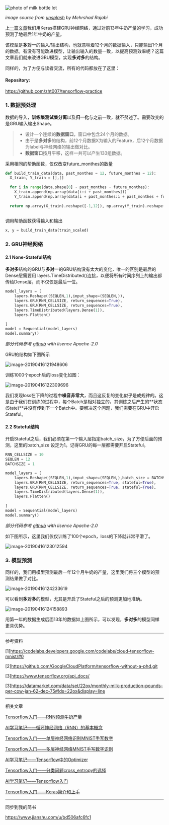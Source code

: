 ![photo of milk bottle lot](https://ws3.sinaimg.cn/large/006tNc79gy1g24pu1tcibj30rs0rs0vg.jpg)

*image source from [unsplash](https://images.unsplash.com/photo-1523473827533-2a64d0d36748?ixlib=rb-1.2.1&ixid=eyJhcHBfaWQiOjEyMDd9&auto=format&fit=crop&w=1100&q=80) by Mehrshad Rajabi*

[上一篇文章](https://steemit.com/cn-stem/@hongtao/tensorflow-rnn)我们用Keras搭建GRU神经网络，通过对前13年牛奶产量的学习，成功预测了地最后1年牛奶的产量。

该模型是**多对一**的输入/输出结构，也就意味着12个月的数据输入，只能输出1个月的数据。有没有可能改进模型，让输出输入的数量一致，以提高预测效率呢？这篇文章我们就来改进GRU模型，实现**多对多**的结构。

同样的，为了方便与读者交流，所有的代码都放在了这里：

#### Repository:

https://github.com/zht007/tensorflow-practice

### 1. 数据预处理

数据的导入，**训练集测试集分离**以及**归一化**与之前一致，就不赘述了。需要改变的是GRU输入输出Shape。

> - 设计一个连续的**数据窗口**，窗口中包含24个月的数据。
> - 由于是**多对多**的结构，前12个月数据X为输入的Feature，后12个月数据为label与神经网络的输出做对比。
> - **数据窗口**按月平移，这样一共可以产生133组数据。

采用相同的帮助函数，仅仅改变future_monthes的数量

```python
def build_train_data(data, past_monthes = 12, future_monthes = 12):
  X_train, Y_train = [],[]
  
  for i in range(data.shape[0] - past_monthes - future_monthes):
    X_train.append(np.array(data[i:i + past_monthes]))
    Y_train.append(np.array(data[i + past_monthes:i + past_monthes + future_monthes]))
    
  return np.array(X_train).reshape([-1,12]), np.array(Y_train).reshape([-1,12])
     
```

调用帮助函数获得输入和输出

```python
x, y = build_train_data(train_scaled)
```

### 2. GRU神经网络

#### 2.1 None-Stateful结构 

**多对多**结构的GRU与**多对一**的GRU结构没有太大的变化，唯一的区别是最后的Dense层需要用 layers.TimeDistributed()连接，以便将所有时间序列上的输出都传给Dense层，而不仅仅是最后一位。

```python
model_layers = [
    layers.Reshape((SEQLEN,1),input_shape=(SEQLEN,)),
    layers.GRU(RNN_CELLSIZE, return_sequences=True),
    layers.GRU(RNN_CELLSIZE, return_sequences=True),
    layers.TimeDistributed(layers.Dense(1)),
    layers.Flatten()
    
]
model = Sequential(model_layers)
model.summary()
```

*部分代码参考 [github](https://github.com/GoogleCloudPlatform/tensorflow-without-a-phd/blob/master/tensorflow-rnn-tutorial/00_Keras_RNN_predictions_playground.ipynb) with lisence Apache-2.0*

GRU的结构如下图所示

![image-20190416121948606](https://ws2.sinaimg.cn/large/006tNc79gy1g24ozcm9nmj30vm0g8tan.jpg)

训练1000个epoch后的loss变化如图：

![image-20190416122309696](https://ws2.sinaimg.cn/large/006tNc79gy1g24p2ts2p4j30my0hsgol.jpg)

我们发现loss在下降的过程中**噪音非常大**，而且这反复的变化似乎是成规律的。这是由于我们在训练的过程中，每个Batch是相对独立的，其训练之后产生的**状态(State)**并没有传到下一个Batch中。要解决这个问题，我们需要在GRU中开启Stateful。

#### 2.2 Stateful结构

开启Stateful之后，我们必须在第一个输入层指定batch_size，为了方便后面的预测，这里的batch_size 设定为1。记得GRU的每一层都需要开启Stateful。

```python
RNN_CELLSIZE = 10
SEQLEN = 12
BATCHSIZE = 1

model_layers = [
    layers.Reshape((SEQLEN,1),input_shape=(SEQLEN,),batch_size = BATCHSIZE),
    layers.GRU(RNN_CELLSIZE, return_sequences=True, stateful=True),
    layers.GRU(RNN_CELLSIZE, return_sequences=True, stateful=True),
    layers.TimeDistributed(layers.Dense(1)),
    layers.Flatten()
    
]
model = Sequential(model_layers)
model.summary()
```

*部分代码参考 [github](https://github.com/GoogleCloudPlatform/tensorflow-without-a-phd/blob/master/tensorflow-rnn-tutorial/00_Keras_RNN_predictions_playground.ipynb) with lisence Apache-2.0*

如下图所示，这里我们仅仅训练了100个epoch，loss的下降就非常平滑了。

![image-20190416123012594](https://ws1.sinaimg.cn/large/006tNc79gy1g24pa5u1pzj30nc0hgwfw.jpg)

### 3. 模型预测

同样的，我们用模型预测最后一年12个月牛奶的产量，这里我们将三个模型的预测结果做了对比。

![image-20190416124233619](https://ws2.sinaimg.cn/large/006tNc79gy1g24pmzs90ij30oo06ldh1.jpg)

可以看到**多对多**的模型，尤其是开启了Stateful之后的预测更加地准确。

![image-20190416124158893](https://ws3.sinaimg.cn/large/006tNc79gy1g24pmewkz1j30ot06y0ut.jpg)

用第一年的数据生成后面13年的数据如上图所示，可以发现，**多对多**的模型同样更具优势。

-----------

参考资料

[1]<https://codelabs.developers.google.com/codelabs/cloud-tensorflow-mnist/#0>

[2]<https://github.com/GoogleCloudPlatform/tensorflow-without-a-phd.git>

[3]<https://www.tensorflow.org/api_docs/>

[3]<https://datamarket.com/data/set/22ox/monthly-milk-production-pounds-per-cow-jan-62-dec-75#!ds=22ox&display=line>

------

相关文章

[Tensorflow入门——RNN预测牛奶产量](https://steemit.com/cn-stem/@hongtao/tensorflow-rnn)

[AI学习笔记——循环神经网络（RNN）的基本概念](https://steemit.com/rnn/@hongtao/ai-rnn)

[Tensorflow入门——单层神经网络识别MNIST手写数字](https://steemit.com/cn-stem/@hongtao/tensorflow-mnist)

[Tensorflow入门——多层神经网络MNIST手写数字识别](https://steemit.com/cn-stem/@hongtao/6qe2nw-tensorflow-mnist)

[AI学习笔记——Tensorflow中的Optimizer](https://steemit.com/tensorflow/@hongtao/ai-tensorflow-optimizer)

[Tensorflow入门——分类问题cross_entropy的选择](https://steemit.com/cn-stem/@hongtao/tensorflow-crossentropy-how-to-choose-crossentropy-loss-in-tensorflow-for-classification)

[AI学习笔记——Tensorflow入门](https://steemit.com/cn-stem/@hongtao/ai-tensorflow)

[Tensorflow入门——Keras简介和上手](https://steemit.com/cn-stem/@hongtao/tensorflow-keras)

------

同步到我的简书

<https://www.jianshu.com/u/bd506afc6fc1>